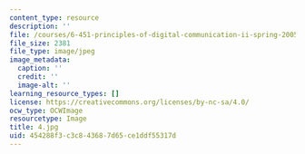 ```yaml
---
content_type: resource
description: ''
file: /courses/6-451-principles-of-digital-communication-ii-spring-2005/454288f3c3c843687d65ce1ddf55317d_4.jpg
file_size: 2381
file_type: image/jpeg
image_metadata:
  caption: ''
  credit: ''
  image-alt: ''
learning_resource_types: []
license: https://creativecommons.org/licenses/by-nc-sa/4.0/
ocw_type: OCWImage
resourcetype: Image
title: 4.jpg
uid: 454288f3-c3c8-4368-7d65-ce1ddf55317d
---
```


